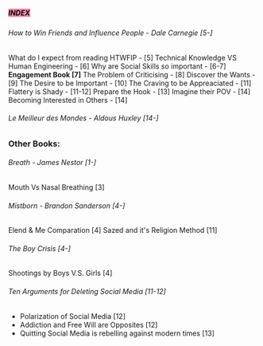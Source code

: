 
##### **<mark style="background: #FF5582A6;">INDEX</mark>**



###### *How to Win Friends and Influence People - Dale Carnegie [5-]*
What do I expect from reading HTWFIP - [5]
Technical Knowledge VS Human Engineering - [6]
Why are Social Skills so important - [6-7]
**Engagement Book [7]**
The Problem of Criticising - [8]
Discover the Wants - [9]
The Desire to be Important - [10]
The Craving to be Appreaciated - [11]
Flattery is Shady - [11-12]
Prepare the Hook - [13]
Imagine their POV - [14]
Becoming Interested in Others - [14]

###### *Le Meilleur des Mondes - Aldous Huxley [14-]*

### Other Books:
###### *Breath - James Nestor  [1-]*
Mouth Vs Nasal Breathing [3]
###### *Mistborn - Brandon Sanderson [4-]*
Elend & Me Comparation [4]
Sazed and it's Religion Method [11]
###### *The Boy Crisis [4-]*
Shootings by Boys V.S. Girls [4]

###### *Ten Arguments for Deleting Social Media [11-12]*
- Polarization of Social Media [12]
- Addiction and Free Will are Opposites [12]
- Quitting Social Media is rebelling against modern times [13]